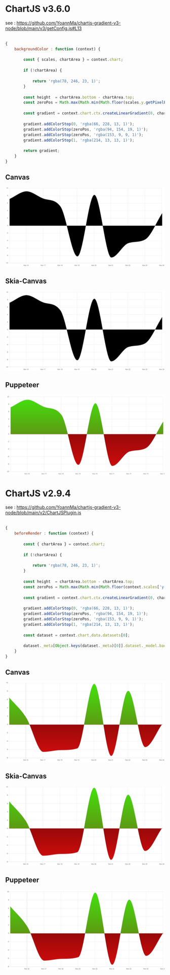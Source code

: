 # ChartJS v3.6.0

see : https://github.com/YoannMa/chartjs-gradient-v3-node/blob/main/v3/getConfig.js#L13

```javascript

{
    backgroundColor : function (context) {

        const { scales, chartArea } = context.chart;

        if (!chartArea) {

            return 'rgba(78, 246, 23, 1)';
        }

        const height  = chartArea.bottom - chartArea.top;
        const zeroPos = Math.max(Math.min(Math.floor(scales.y.getPixelForValue(0) - chartArea.top) / height, 1.0), 0);

        const gradient = context.chart.ctx.createLinearGradient(0, chartArea.top, 0, chartArea.bottom);

        gradient.addColorStop(0, 'rgba(66, 228, 13, 1)');
        gradient.addColorStop(zeroPos, 'rgba(94, 154, 19, 1)');
        gradient.addColorStop(zeroPos, 'rgba(153, 9, 9, 1)');
        gradient.addColorStop(1, 'rgba(214, 13, 13, 1)');

        return gradient;
    }
}

```

## Canvas

![ChartJS v3.6.0 Canvas](./output/v3/canvas.png?raw=true "ChartJS v3.6.0 Canvas")

## Skia-Canvas

![ChartJS v3.6.0 Skia-Canvas](./output/v3/skia.png?raw=true "ChartJS v3.6.0 Skia-Canvas")

## Puppeteer

![ChartJS v3.6.0 Puppeteer](./output/v3/puppeteer.png?raw=true "ChartJS v3.6.0 Puppeteer")

# ChartJS v2.9.4

see : https://github.com/YoannMa/chartjs-gradient-v3-node/blob/main/v2/ChartJSPlugin.js

```javascript

{
    beforeRender : function (context) {

        const { chartArea } = context.chart;

        if (!chartArea) {

            return 'rgba(78, 246, 23, 1)';
        }

        const height  = chartArea.bottom - chartArea.top;
        const zeroPos = Math.max(Math.min(Math.floor(context.scales['y-axis-0'].getPixelForValue(0) - chartArea.top) / height, 1.0), 0);

        const gradient = context.chart.ctx.createLinearGradient(0, chartArea.top, 0, chartArea.bottom);

        gradient.addColorStop(0, 'rgba(66, 228, 13, 1)');
        gradient.addColorStop(zeroPos, 'rgba(94, 154, 19, 1)');
        gradient.addColorStop(zeroPos, 'rgba(153, 9, 9, 1)');
        gradient.addColorStop(1, 'rgba(214, 13, 13, 1)');

        const dataset = context.chart.data.datasets[0];

        dataset._meta[Object.keys(dataset._meta)[0]].dataset._model.backgroundColor = gradient;
    }
}

```

## Canvas

![ChartJS v2.9.4 Canvas](./output/v2/canvas.png?raw=true "ChartJS v2.9.4 Canvas")

## Skia-Canvas

![ChartJS v2.9.4 Skia-Canvas](./output/v2/skia.png?raw=true "ChartJS v2.9.4 Skia-Canvas")

## Puppeteer

![ChartJS v2.9.4 Puppeteer](./output/v2/puppeteer.png?raw=true "ChartJS v2.9.4 Puppeteer")

